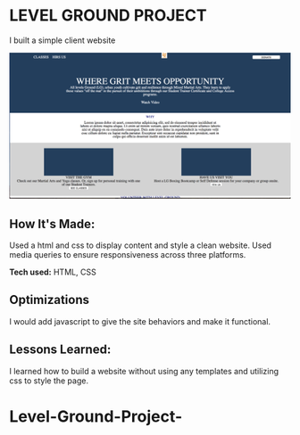 # LEVEL GROUND PROJECT
I built a simple client website 

![Level Ground picture](levelground.png)

## How It's Made:
Used a html and css to display content and style a clean website. Used media queries to ensure responsiveness across three platforms.

**Tech used:** HTML, CSS

## Optimizations
I would add javascript to give the site behaviors and make it functional.

## Lessons Learned:

I learned how to build a website without using any templates and utilizing css to style the page.
# Level-Ground-Project-
